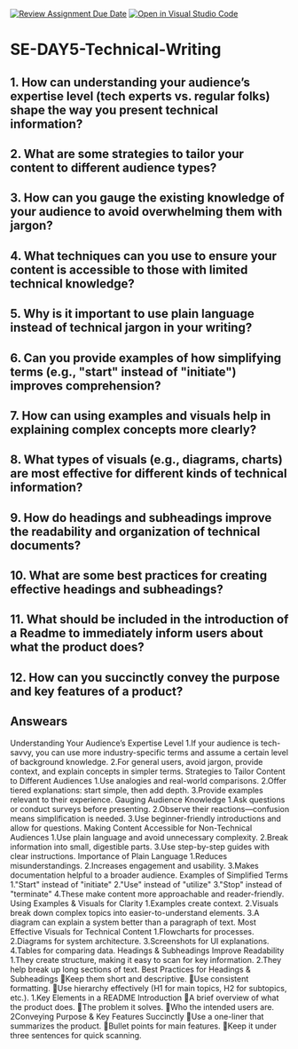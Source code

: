[![Review Assignment Due Date](https://classroom.github.com/assets/deadline-readme-button-22041afd0340ce965d47ae6ef1cefeee28c7c493a6346c4f15d667ab976d596c.svg)](https://classroom.github.com/a/zsAR-pyY)
[![Open in Visual Studio Code](https://classroom.github.com/assets/open-in-vscode-2e0aaae1b6195c2367325f4f02e2d04e9abb55f0b24a779b69b11b9e10269abc.svg)](https://classroom.github.com/online_ide?assignment_repo_id=18518138&assignment_repo_type=AssignmentRepo)
# SE-DAY5-Technical-Writing
## 1. How can understanding your audience’s expertise level (tech experts vs. regular folks) shape the way you present technical information?
## 2. What are some strategies to tailor your content to different audience types?
## 3. How can you gauge the existing knowledge of your audience to avoid overwhelming them with jargon?
## 4. What techniques can you use to ensure your content is accessible to those with limited technical knowledge?
## 5. Why is it important to use plain language instead of technical jargon in your writing?
## 6. Can you provide examples of how simplifying terms (e.g., "start" instead of "initiate") improves comprehension?
## 7. How can using examples and visuals help in explaining complex concepts more clearly?
## 8. What types of visuals (e.g., diagrams, charts) are most effective for different kinds of technical information?
## 9. How do headings and subheadings improve the readability and organization of technical documents?
## 10. What are some best practices for creating effective headings and subheadings?
## 11. What should be included in the introduction of a Readme to immediately inform users about what the product does?
## 12. How can you succinctly convey the purpose and key features of a product?


## Answears


Understanding Your Audience’s Expertise Level
1.If your audience is tech-savvy, you can use more industry-specific terms and assume a certain level of background knowledge.
2.For general users, avoid jargon, provide context, and explain concepts in simpler terms.
Strategies to Tailor Content to Different Audiences
1.Use analogies and real-world comparisons.
2.Offer tiered explanations: start simple, then add depth.
3.Provide examples relevant to their experience.
Gauging Audience Knowledge
1.Ask questions or conduct surveys before presenting.
2.Observe their reactions—confusion means simplification is needed.
3.Use beginner-friendly introductions and allow for questions.
Making Content Accessible for Non-Technical Audiences
1.Use plain language and avoid unnecessary complexity.
2.Break information into small, digestible parts.
3.Use step-by-step guides with clear instructions.
Importance of Plain Language
1.Reduces misunderstandings.
2.Increases engagement and usability.
3.Makes documentation helpful to a broader audience.
Examples of Simplified Terms
1."Start" instead of "initiate"
2."Use" instead of "utilize"
3."Stop" instead of "terminate"
4.These make content more approachable and reader-friendly.
Using Examples & Visuals for Clarity
1.Examples create context.
2.Visuals break down complex topics into easier-to-understand elements.
3.A diagram can explain a system better than a paragraph of text.
Most Effective Visuals for Technical Content
1.Flowcharts for processes.
2.Diagrams for system architecture.
3.Screenshots for UI explanations.
4.Tables for comparing data.
Headings & Subheadings Improve Readability
1.They create structure, making it easy to scan for key information.
2.They help break up long sections of text.
Best Practices for Headings & Subheadings
Keep them short and descriptive.
Use consistent formatting.
Use hierarchy effectively (H1 for main topics, H2 for subtopics, etc.).
1.Key Elements in a README Introduction
A brief overview of what the product does.
The problem it solves.
Who the intended users are.
2Conveying Purpose & Key Features Succinctly
Use a one-liner that summarizes the product.
Bullet points for main features.
Keep it under three sentences for quick scanning.
